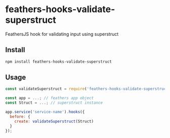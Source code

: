 # feathers-hooks-validate-superstruct

FeathersJS hook for validating input using superstruct

## Install
```sh
npm install feathers-hooks-validate-superstruct
```

## Usage
```js
const validateSuperstruct = require('feathers-hooks-validate-superstruct');

const app = ...; // feathers app object
const Struct = ...; // superstruct instance

app.service('service-name').hooks({
  before: {
    create: validateSuperstruct(Struct)
  }
});
```

